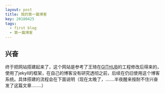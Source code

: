 ```yaml
---
layout: post
title: 我的第一篇博客
key: 20180425
tags:
  - first blog
  - 第一篇博客
---
```


##  兴奋
  终于把网站搭建起来了，这个网站是参考了王琦在[GITHUB](https://github.com/kitian616/jekyll-TeXt-theme/)的工程修改后得来的，使用了jekyll的框架，在自己的博客没有研究透彻之前，后续在仍旧使用这个博客系统。具体搭建的流程会在下面说明（现在太晚了，.......半夜醒来按耐不住兴奋发了这篇文章........）
